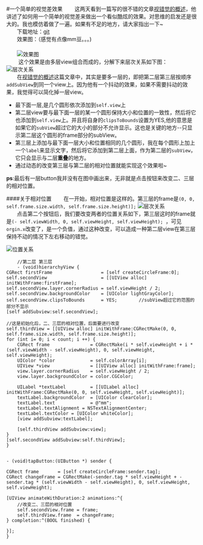 
#一个简单的视觉差效果
　　这两天看到一篇写的很不错的文章[视错觉的概述](http://www.cnblogs.com/ludashi/p/4994520.html)，他讲述了如何用一个简单的视觉差来做出一个看似酷炫的效果。对思维的启发还是很大的。我也模仿着做了一遍。如果有不足的地方，请大家指出一下~  
　　下载地址：[git](https://github.com/warmlight/MoveShape) 　　 
　　
　　
　　  
　　效果图：（感觉有点像mm豆。。。)  
　　　   
　　![效果图](http://ac-3xs828an.clouddn.com/1b306cbd37689b8a.gif)  
　　
这个效果是由多层view组合而成的，分解下来层次关系如下图：
　　![层次关系](http://ac-3xs828an.clouddn.com/2b213ee2dfecbeba.png)  
　　在[视错觉的概述](http://www.cnblogs.com/ludashi/p/4994520.html)这篇文章中，其实是要多一层的，即把第二层第三层按顺序`addSubView`到同一个view上。因为他有一个抖动的效果，如果不需要抖动的效果，我觉得可以简化掉一层view。  

* 最下面一层,是几个圆形依次添加到`self.view`上
* 第二层view要与最下面一层的某一个圆形保持大小和位置的一致性，然后将它也添加到`self.view`上。并且将自身的`clipsToBounds`设置为YES,他的意思是如果它的`subView`超过它的大小的部分不允许显示。这也是关键的地方--只显示第二层这个圆形的frame部分的subView。
* 第三层上添加与最下面一层大小和位置相同的几个圆形，我在每个圆形上加上一个`label`来显示文字，然后将它添加到第二层上面，作为第二层的`subView`，它只会显示与二层**重叠**的地方。
* 通过动态的改变第三层与第二层的相对位置就能实现这个效果啦~  

**ps**:最后有一层button我并没有在图中画出来，无非就是点击按钮来改变二、三层的相对位置。

####关于相对位置
　　在一开始，相对位置是这样的。第三层的frame是`(0, 0, self.frame.size.width, self.frame.size.height)];`
![层次关系](http://ac-3xs828an.clouddn.com/2b213ee2dfecbeba.png)  
　　点击第二个按钮后，我们要改变两者的位置关系如下，第三层这时的frame就是`(- self.viewWidth, 0, self.viewHeight, self.viewHeight);
`，可见`orgin.x`改变了，是一个负值，通过这种改变，可以造成一种第二层view在第三层保持不动的情况下左右移动的错觉。

![位置关系](http://ac-3xs828an.clouddn.com/dd84f44291cb386d.png)
  
		
		//第二层 第三层
		- (void)hierarchyView {
    CGRect firstFrame                  = [self createCircleFrame:0];
    self.secondView                    = [[UIView alloc] initWithFrame:firstFrame];
    self.secondView.layer.cornerRadius = self.viewHeight / 2;
    self.secondView.backgroundColor    = [UIColor lightGrayColor];
    self.secondView.clipsToBounds      = YES;        //subView超过它的范围的部分不显示
    [self addSubview:self.secondView];
    
    //这是初始化后，二、三层的相对位置，后面要进行改变
    self.thirdView = [[UIView alloc] initWithFrame:CGRectMake(0, 0, self.frame.size.width, self.frame.size.height)];
    for (int i= 0; i < count; i ++) {
        CGRect frame               = CGRectMake(i * self.viewHeight + i * (self.viewWidth - self.viewHeight), 0, self.viewHeight, self.viewHeight);
        UIColor *color             = self.colorArray[i];
        UIView *view               = [[UIView alloc] initWithFrame:frame];
        view.layer.cornerRadius    = self.viewHeight / 2;
        view.layer.backgroundColor = color.CGColor;
        
        UILabel *textLabel         = [[UILabel alloc] initWithFrame:CGRectMake(0, 0, self.viewHeight, self.viewHeight)];
        textLabel.backgroundColor  = [UIColor clearColor];
        textLabel.text             = @"mm";
        textLabel.textAlignment = NSTextAlignmentCenter;
        textLabel.textColor = [UIColor whiteColor];
        [view addSubview:textLabel];
        
        [self.thirdView addSubview:view];
    }
    [self.secondView addSubview:self.thirdView];
    }	
    
    
    - (void)tapButton:(UIButton *) sender {

    CGRect frame       = [self createCircleFrame:sender.tag];
    CGRect changeFrame = CGRectMake(-sender.tag * self.viewHeight + -sender.tag * (self.viewWidth - self.viewHeight), 0, self.viewHeight, self.viewHeight);
    
    [UIView animateWithDuration:2 animations:^{
    	//改变二、三层的相对位置
        self.secondView.frame = frame;
        self.thirdView.frame  = changeFrame;
    } completion:^(BOOL finished) {

    }];
	}